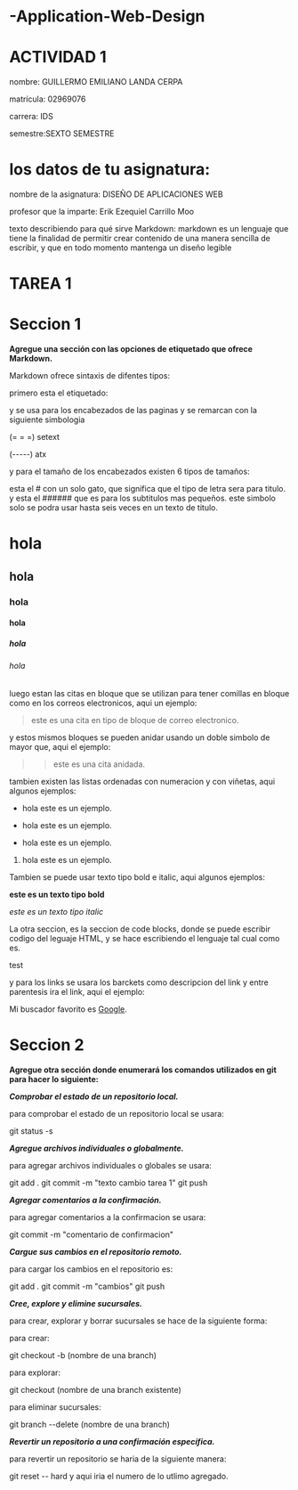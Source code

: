 ﻿# -Application-Web-Design

# ACTIVIDAD 1

nombre: GUILLERMO EMILIANO LANDA CERPA

matrícula: 02969076

carrera: IDS

semestre:SEXTO SEMESTRE

# los datos de tu asignatura:

nombre de la asignatura: DISEÑO DE APLICACIONES WEB

profesor que la imparte: Erik Ezequiel Carrillo Moo

texto describiendo para qué sirve Markdown: markdown es un lenguaje que tiene la finalidad de permitir crear contenido de una manera sencilla de escribir, y que en todo momento mantenga un diseño legible

# TAREA 1

# **Seccion 1** 

**Agregue una sección con las opciones de etiquetado que ofrece Markdown.**

Markdown ofrece sintaxis de difentes tipos:

primero esta el etiquetado: 

y se usa para los encabezados de las paginas y se remarcan con la siguiente simbologia 

(= = =) setext  

(-----) atx

y para el tamaño de los encabezados existen 6 tipos de tamaños:

esta el # con un solo gato, que significa que el tipo de letra sera para titulo.
y esta el ###### que es para los subtitulos mas pequeños.
este simbolo solo se podra usar hasta seis veces en un texto de titulo.

# hola
## hola
### hola
#### hola
##### hola
###### hola

luego estan las citas en bloque que se utilizan para tener comillas en bloque como en los correos electronicos, aqui un ejemplo:

> este es una cita en tipo de bloque de correo electronico.

y estos mismos bloques se pueden anidar usando un doble simbolo de mayor que, aqui el ejemplo:

>> este es una cita anidada.

tambien existen las listas ordenadas con numeracion y con viñetas, aqui algunos ejemplos:

* hola este es un ejemplo.
+ hola este es un ejemplo.
- hola este es un ejemplo.
1. hola este es un ejemplo.

Tambien se puede usar texto tipo bold e italic, aqui algunos ejemplos:

**este es un texto tipo bold**

*este es un texto tipo italic*

La otra seccion, es la seccion de code blocks, donde se puede escribir codigo del leguaje HTML, y se hace escribiendo el lenguaje tal cual como es.




<html>
      <head>
      <p>test</p>
      </head>
    </html>




y para los links se usara los barckets como descripcion del link y entre parentesis ira el link, aqui el ejemplo:


Mi buscador favorito es [Google](https://Google.com).

# **Seccion 2**

**Agregue otra sección donde enumerará los comandos utilizados en git para hacer lo siguiente:**

***Comprobar el estado de un repositorio local.***

para comprobar el estado de un repositorio local se usara:

git status -s

***Agregue archivos individuales o globalmente.***

para agregar archivos individuales o globales se usara:

git add .
git commit -m "texto cambio tarea 1"
git push


***Agregar comentarios a la confirmación.***

para agregar comentarios a la confirmacion se usara:

git commit -m "comentario de confirmacion"

***Cargue sus cambios en el repositorio remoto.***

para cargar los cambios en el repositorio es:

git add .
git commit -m "cambios"
git push

***Cree, explore y elimine sucursales.***

para crear, explorar y borrar sucursales se hace de la siguiente forma:

para crear:

git checkout -b (nombre de una branch)


para explorar:

git checkout (nombre de una branch existente)

para eliminar sucursales:

git branch --delete (nombre de una branch)


***Revertir un repositorio a una confirmación específica.***

para revertir un repositorio se haria de la siguiente manera:

git reset -- hard y aqui iria el numero de lo utlimo agregado.
